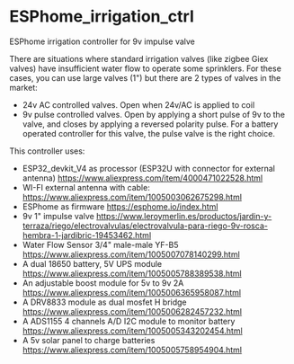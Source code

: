 # ESPhome_irrigation_ctrl
ESPhome irrigation controller for 9v impulse valve

There are situations where standard irrigation valves (like zigbee Giex valves) have insufficient water flow to operate some sprinklers.
For these cases, you can use large valves (1") but there are 2 types of valves in the market:
  - 24v AC controlled valves. Open when 24v/AC is applied to coil
  - 9v pulse controlled valves. Open by applying a short pulse of 9v to the valve, and closes by applying a reversed polarity pulse.
For a battery operated controller for this valve, the pulse valve is the right choice.

This controller uses:
  - ESP32_devkit_V4 as processor (ESP32U with connector for external antenna)
      https://www.aliexpress.com/item/4000471022528.html
  - WI-FI external antenna with cable:
      https://www.aliexpress.com/item/1005003062675298.html
  - ESPhome as firmware
      https://esphome.io/index.html
  - 9v 1" impulse valve
      https://www.leroymerlin.es/productos/jardin-y-terraza/riego/electrovalvulas/electrovalvula-para-riego-9v-rosca-hembra-1-jardibric-19453462.html
  - Water Flow Sensor 3/4" male-male YF-B5
      https://www.aliexpress.com/item/1005007078140299.html
  - A dual 18650 battery, 5V UPS module
      https://www.aliexpress.com/item/1005005788389538.html
  - An adjustable boost module for 5v to 9v 2A
      https://www.aliexpress.com/item/1005006365958087.html
  - A DRV8833 module as dual mosfet H bridge
      https://www.aliexpress.com/item/1005006282457232.html
  - A ADS1155 4 channels A/D I2C module to monitor battery
      https://www.aliexpress.com/item/1005005343202454.html
  - A 5v solar panel to charge batteries
      https://www.aliexpress.com/item/1005005758954904.html

